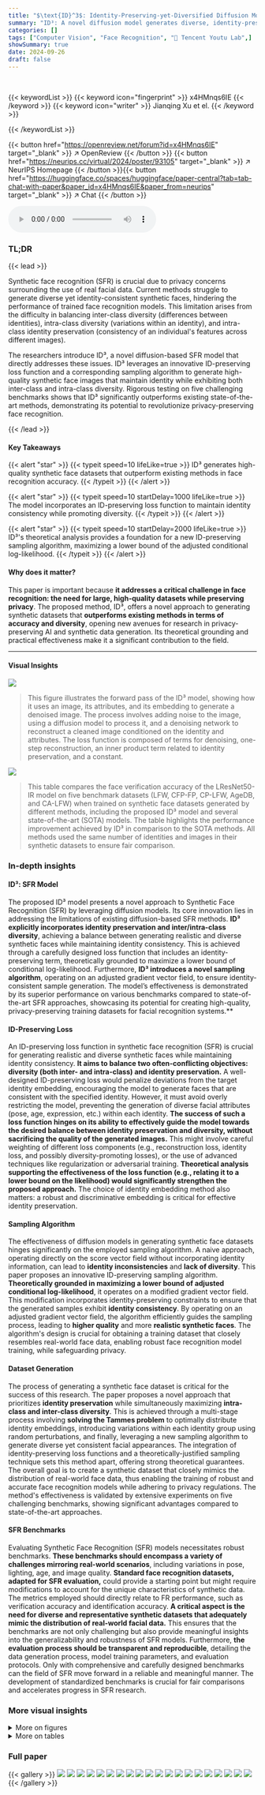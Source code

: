 ```yaml
---
title: "$\text{ID}^3$: Identity-Preserving-yet-Diversified Diffusion Models for Synthetic Face Recognition"
summary: "ID³: A novel diffusion model generates diverse, identity-preserving synthetic face datasets for accurate and privacy-preserving face recognition, exceeding current state-of-the-art methods."
categories: []
tags: ["Computer Vision", "Face Recognition", "🏢 Tencent Youtu Lab",]
showSummary: true
date: 2024-09-26
draft: false
---
```


<br>

{{< keywordList >}}
{{< keyword icon="fingerprint" >}} x4HMnqs6IE {{< /keyword >}}
{{< keyword icon="writer" >}} Jianqing Xu et el. {{< /keyword >}}
 
{{< /keywordList >}}

{{< button href="https://openreview.net/forum?id=x4HMnqs6IE" target="_blank" >}}
↗ OpenReview
{{< /button >}}
{{< button href="https://neurips.cc/virtual/2024/poster/93105" target="_blank" >}}
↗ NeurIPS Homepage
{{< /button >}}{{< button href="https://huggingface.co/spaces/huggingface/paper-central?tab=tab-chat-with-paper&paper_id=x4HMnqs6IE&paper_from=neurips" target="_blank" >}}
↗ Chat
{{< /button >}}



<audio controls>
    <source src="https://ai-paper-reviewer.com/x4HMnqs6IE/podcast.wav" type="audio/wav">
    Your browser does not support the audio element.
</audio>


### TL;DR


{{< lead >}}

Synthetic face recognition (SFR) is crucial due to privacy concerns surrounding the use of real facial data. Current methods struggle to generate diverse yet identity-consistent synthetic faces, hindering the performance of trained face recognition models.  This limitation arises from the difficulty in balancing inter-class diversity (differences between identities), intra-class diversity (variations within an identity), and intra-class identity preservation (consistency of an individual's features across different images).

The researchers introduce ID³, a novel diffusion-based SFR model that directly addresses these issues. ID³ leverages an innovative ID-preserving loss function and a corresponding sampling algorithm to generate high-quality synthetic face images that maintain identity while exhibiting both inter-class and intra-class diversity.  Rigorous testing on five challenging benchmarks shows that ID³ significantly outperforms existing state-of-the-art methods, demonstrating its potential to revolutionize privacy-preserving face recognition.

{{< /lead >}}


#### Key Takeaways

{{< alert "star" >}}
{{< typeit speed=10 lifeLike=true >}} ID³ generates high-quality synthetic face datasets that outperform existing methods in face recognition accuracy. {{< /typeit >}}
{{< /alert >}}

{{< alert "star" >}}
{{< typeit speed=10 startDelay=1000 lifeLike=true >}} The model incorporates an ID-preserving loss function to maintain identity consistency while promoting diversity. {{< /typeit >}}
{{< /alert >}}

{{< alert "star" >}}
{{< typeit speed=10 startDelay=2000 lifeLike=true >}} ID³'s theoretical analysis provides a foundation for a new ID-preserving sampling algorithm, maximizing a lower bound of the adjusted conditional log-likelihood. {{< /typeit >}}
{{< /alert >}}

#### Why does it matter?
This paper is important because **it addresses a critical challenge in face recognition: the need for large, high-quality datasets while preserving privacy**.  The proposed method, ID³, offers a novel approach to generating synthetic datasets that **outperforms existing methods in terms of accuracy and diversity**, opening new avenues for research in privacy-preserving AI and synthetic data generation.  Its theoretical grounding and practical effectiveness make it a significant contribution to the field.

------
#### Visual Insights



![](https://ai-paper-reviewer.com/x4HMnqs6IE/figures_2_1.jpg)

> This figure illustrates the forward pass of the ID³ model, showing how it uses an image, its attributes, and its embedding to generate a denoised image.  The process involves adding noise to the image, using a diffusion model to process it, and a denoising network to reconstruct a cleaned image conditioned on the identity and attributes.  The loss function is composed of terms for denoising, one-step reconstruction, an inner product term related to identity preservation, and a constant.





![](https://ai-paper-reviewer.com/x4HMnqs6IE/tables_7_1.jpg)

> This table compares the face verification accuracy of the LResNet50-IR model on five benchmark datasets (LFW, CFP-FP, CP-LFW, AgeDB, and CA-LFW) when trained on synthetic face datasets generated by different methods, including the proposed ID³ model and several state-of-the-art (SOTA) models.  The table highlights the performance improvement achieved by ID³ in comparison to the SOTA methods.  All methods used the same number of identities and images in their synthetic datasets to ensure fair comparison.





### In-depth insights


#### ID³: SFR Model
The proposed ID³ model presents a novel approach to Synthetic Face Recognition (SFR) by leveraging diffusion models.  Its core innovation lies in addressing the limitations of existing diffusion-based SFR methods. **ID³ explicitly incorporates identity preservation and inter/intra-class diversity**, achieving a balance between generating realistic and diverse synthetic faces while maintaining identity consistency. This is achieved through a carefully designed loss function that includes an identity-preserving term, theoretically grounded to maximize a lower bound of conditional log-likelihood.  Furthermore, **ID³ introduces a novel sampling algorithm**, operating on an adjusted gradient vector field, to ensure identity-consistent sample generation.  The model’s effectiveness is demonstrated by its superior performance on various benchmarks compared to state-of-the-art SFR approaches, showcasing its potential for creating high-quality, privacy-preserving training datasets for facial recognition systems.**

#### ID-Preserving Loss
An ID-preserving loss function in synthetic face recognition (SFR) is crucial for generating realistic and diverse synthetic faces while maintaining identity consistency.  **It aims to balance two often-conflicting objectives: diversity (both inter- and intra-class) and identity preservation.** A well-designed ID-preserving loss would penalize deviations from the target identity embedding, encouraging the model to generate faces that are consistent with the specified identity.  However, it must avoid overly restricting the model, preventing the generation of diverse facial attributes (pose, age, expression, etc.) within each identity. **The success of such a loss function hinges on its ability to effectively guide the model towards the desired balance between identity preservation and diversity, without sacrificing the quality of the generated images.**  This might involve careful weighting of different loss components (e.g., reconstruction loss, identity loss, and possibly diversity-promoting losses),  or the use of advanced techniques like regularization or adversarial training.  **Theoretical analysis supporting the effectiveness of the loss function (e.g., relating it to a lower bound on the likelihood) would significantly strengthen the proposed approach.**  The choice of identity embedding method also matters: a robust and discriminative embedding is critical for effective identity preservation.

#### Sampling Algorithm
The effectiveness of diffusion models in generating synthetic face datasets hinges significantly on the employed sampling algorithm.  A naive approach, operating directly on the score vector field without incorporating identity information, can lead to **identity inconsistencies** and **lack of diversity**.  This paper proposes an innovative ID-preserving sampling algorithm. **Theoretically grounded in maximizing a lower bound of adjusted conditional log-likelihood**, it operates on a modified gradient vector field.  This modification incorporates identity-preserving constraints to ensure that the generated samples exhibit **identity consistency**. By operating on an adjusted gradient vector field, the algorithm efficiently guides the sampling process, leading to **higher quality** and more **realistic synthetic faces**. The algorithm's design is crucial for obtaining a training dataset that closely resembles real-world face data, enabling robust face recognition model training, while safeguarding privacy.

#### Dataset Generation
The process of generating a synthetic face dataset is critical for the success of this research.  The paper proposes a novel approach that prioritizes **identity preservation** while simultaneously maximizing **intra-class and inter-class diversity**. This is achieved through a multi-stage process involving  **solving the Tammes problem** to optimally distribute identity embeddings, introducing variations within each identity group using random perturbations, and finally, leveraging a new sampling algorithm to generate diverse yet consistent facial appearances.  The integration of identity-preserving loss functions and a theoretically-justified sampling technique sets this method apart, offering strong theoretical guarantees.  The overall goal is to create a synthetic dataset that closely mimics the distribution of real-world face data, thus enabling the training of robust and accurate face recognition models while adhering to privacy regulations.  The method's effectiveness is validated by extensive experiments on five challenging benchmarks, showing significant advantages compared to state-of-the-art approaches.

#### SFR Benchmarks
Evaluating Synthetic Face Recognition (SFR) models necessitates robust benchmarks.  **These benchmarks should encompass a variety of challenges mirroring real-world scenarios**, including variations in pose, lighting, age, and image quality.  **Standard face recognition datasets, adapted for SFR evaluation,** could provide a starting point but might require modifications to account for the unique characteristics of synthetic data.  The metrics employed should directly relate to FR performance, such as verification accuracy and identification accuracy.  **A critical aspect is the need for diverse and representative synthetic datasets that adequately mimic the distribution of real-world facial data.** This ensures that the benchmarks are not only challenging but also provide meaningful insights into the generalizability and robustness of SFR models.  Furthermore, **the evaluation process should be transparent and reproducible**, detailing the data generation process, model training parameters, and evaluation protocols.  Only with comprehensive and carefully designed benchmarks can the field of SFR move forward in a reliable and meaningful manner.  The development of standardized benchmarks is crucial for fair comparisons and accelerates progress in SFR research.


### More visual insights

<details>
<summary>More on figures
</summary>


![](https://ai-paper-reviewer.com/x4HMnqs6IE/figures_4_1.jpg)

> This figure illustrates the forward pass of the ID³ model during training. It shows how the model takes an image, its corresponding identity embedding (from a face recognition model), and its predicted attributes as input. The image is then noised using a diffusion process, and a denoising network is used to reconstruct the original image from this noisy version, conditioned on the identity and attributes. The training loss is a combination of a denoising term, a one-step reconstruction term, an inner-product term, and a constant, aiming to preserve identity while generating diverse facial attributes.


![](https://ai-paper-reviewer.com/x4HMnqs6IE/figures_5_1.jpg)

> This figure compares the quality of face images generated using two different score functions: the adjusted score function (∇ log p(x|y, s)) and the original score function (∇ log p(x|y, s)).  The adjusted score function, a key innovation in the ID³ model, incorporates an additional term to preserve identity while increasing diversity. The figure visually demonstrates that the adjusted score function produces significantly higher-quality images compared to the original score function, showcasing the benefits of ID³'s approach.


![](https://ai-paper-reviewer.com/x4HMnqs6IE/figures_6_1.jpg)

> This figure displays a qualitative comparison of face images generated by the proposed ID³ model (top row) and the existing IDiff-Face model (bottom row).  The goal is to show the visual differences between the two models in terms of identity preservation, intra-class diversity, and overall image quality. The top row, representing ID³, shows a variety of images showcasing different facial attributes and poses, yet maintaining consistent identity within each identity group. The bottom row, representing IDiff-Face, serves as a comparison, highlighting potential differences in the quality and diversity of generated images. This visual comparison is used to support the claim that ID³ generates higher-quality images with better identity preservation and diversity.


![](https://ai-paper-reviewer.com/x4HMnqs6IE/figures_13_1.jpg)

> The figure illustrates the dataset generation process.  First, N anchor embeddings (wi) are generated on a unit hypersphere, aiming for maximal separation. For each anchor, m identity embeddings (yij) are generated, clustering near the anchor but with some variance, controlled by the variables (vij).  These embeddings serve as conditioning signals along with attributes (sij) for generating diverse yet identity-consistent face images using the ID³ model. Each colored group on the sphere represents one identity, and the corresponding face images are shown to the right.


![](https://ai-paper-reviewer.com/x4HMnqs6IE/figures_14_1.jpg)

> This figure shows the distribution of cosine similarity scores for both inter-class and intra-class comparisons of face embeddings generated by the ID³ model. The top panel shows the distribution for [lb, ub] = [0.5, 0.7], where lb and ub are lower and upper bounds of uniform distributions used for sampling, while the bottom panel displays the distribution for [lb, ub] = [0.7, 0.9].  The x-axis represents the cosine similarity, ranging from -1 to 1, and the y-axis shows the frequency counts.  The distributions demonstrate the model's ability to generate both diverse (inter-class) and consistent (intra-class) face images.


![](https://ai-paper-reviewer.com/x4HMnqs6IE/figures_15_1.jpg)

> This figure compares the distribution of pose angles in datasets generated by different models.  The distributions from IDiffFace, ID³ PoseOnly 1, ID³ PoseOnly 2, and ID³ PoseOnly 3 are shown, alongside the distribution of pose angles in the FFHQ dataset. The purpose of this comparison is to illustrate the impact of varying the degree of control over the pose attribute during dataset generation on the final distribution of pose angles within the generated datasets.  Different distributions can affect the performance of face recognition models trained on these datasets.


![](https://ai-paper-reviewer.com/x4HMnqs6IE/figures_15_2.jpg)

> This figure presents the distributions of pitch, yaw, roll angles, and age within the FFHQ dataset.  Each subplot shows a histogram representing the frequency of different values for a specific attribute (pitch, yaw, roll, or age). These distributions demonstrate the range and commonality of these attributes within the training dataset used for the ID³ model, providing context for the model's performance in generating images with diverse facial characteristics.


</details>




<details>
<summary>More on tables
</summary>


![](https://ai-paper-reviewer.com/x4HMnqs6IE/tables_8_1.jpg)
> This table presents the results of an ablation study conducted to evaluate the impact of different components of the ID³ model on face verification accuracy.  The study compares the performance of the full ID³ model against variations where components such as the reversed likelihood score, attribute conditioning, and the anchor generation method are removed or altered.  The results show the relative contribution of each component to the overall accuracy.

![](https://ai-paper-reviewer.com/x4HMnqs6IE/tables_15_1.jpg)
> This table compares the face verification accuracy of the LResNet50-IR model on five benchmark datasets (LFW, CFP-FP, CP-LFW, AgeDB, and CALFW) when trained on synthetic face datasets generated by ID³ and other state-of-the-art (SOTA) methods.  The table shows that ID³ achieves the highest average accuracy across all benchmarks, demonstrating its effectiveness in generating high-quality synthetic data for face recognition.

</details>




### Full paper

{{< gallery >}}
<img src="https://ai-paper-reviewer.com/x4HMnqs6IE/1.png" class="grid-w50 md:grid-w33 xl:grid-w25" />
<img src="https://ai-paper-reviewer.com/x4HMnqs6IE/2.png" class="grid-w50 md:grid-w33 xl:grid-w25" />
<img src="https://ai-paper-reviewer.com/x4HMnqs6IE/3.png" class="grid-w50 md:grid-w33 xl:grid-w25" />
<img src="https://ai-paper-reviewer.com/x4HMnqs6IE/4.png" class="grid-w50 md:grid-w33 xl:grid-w25" />
<img src="https://ai-paper-reviewer.com/x4HMnqs6IE/5.png" class="grid-w50 md:grid-w33 xl:grid-w25" />
<img src="https://ai-paper-reviewer.com/x4HMnqs6IE/6.png" class="grid-w50 md:grid-w33 xl:grid-w25" />
<img src="https://ai-paper-reviewer.com/x4HMnqs6IE/7.png" class="grid-w50 md:grid-w33 xl:grid-w25" />
<img src="https://ai-paper-reviewer.com/x4HMnqs6IE/8.png" class="grid-w50 md:grid-w33 xl:grid-w25" />
<img src="https://ai-paper-reviewer.com/x4HMnqs6IE/9.png" class="grid-w50 md:grid-w33 xl:grid-w25" />
<img src="https://ai-paper-reviewer.com/x4HMnqs6IE/10.png" class="grid-w50 md:grid-w33 xl:grid-w25" />
<img src="https://ai-paper-reviewer.com/x4HMnqs6IE/11.png" class="grid-w50 md:grid-w33 xl:grid-w25" />
<img src="https://ai-paper-reviewer.com/x4HMnqs6IE/12.png" class="grid-w50 md:grid-w33 xl:grid-w25" />
<img src="https://ai-paper-reviewer.com/x4HMnqs6IE/13.png" class="grid-w50 md:grid-w33 xl:grid-w25" />
<img src="https://ai-paper-reviewer.com/x4HMnqs6IE/14.png" class="grid-w50 md:grid-w33 xl:grid-w25" />
<img src="https://ai-paper-reviewer.com/x4HMnqs6IE/15.png" class="grid-w50 md:grid-w33 xl:grid-w25" />
<img src="https://ai-paper-reviewer.com/x4HMnqs6IE/16.png" class="grid-w50 md:grid-w33 xl:grid-w25" />
<img src="https://ai-paper-reviewer.com/x4HMnqs6IE/17.png" class="grid-w50 md:grid-w33 xl:grid-w25" />
<img src="https://ai-paper-reviewer.com/x4HMnqs6IE/18.png" class="grid-w50 md:grid-w33 xl:grid-w25" />
<img src="https://ai-paper-reviewer.com/x4HMnqs6IE/19.png" class="grid-w50 md:grid-w33 xl:grid-w25" />
<img src="https://ai-paper-reviewer.com/x4HMnqs6IE/20.png" class="grid-w50 md:grid-w33 xl:grid-w25" />
{{< /gallery >}}